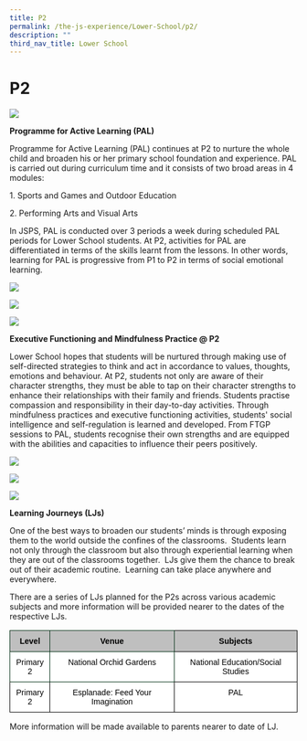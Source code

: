 ```yaml
---
title: P2
permalink: /the-js-experience/Lower-School/p2/
description: ""
third_nav_title: Lower School
---
```

# **P2**

![](/images/P2%201.png)

**Programme for Active Learning (PAL)**

Programme for Active Learning (PAL) continues at P2 to nurture the whole child and broaden his or her primary school foundation and experience. PAL is carried out during curriculum time and it consists of two broad areas in 4 modules:

1\. Sports and Games and Outdoor Education

2\. Performing Arts and Visual Arts

In JSPS, PAL is conducted over 3 periods a week during scheduled PAL periods for Lower School students. At P2, activities for PAL are differentiated in terms of the skills learnt from the lessons. In other words, learning for PAL is progressive from P1 to P2 in terms of social emotional learning.

![](/images/P2%202.jpg)

![](/images/p2%203.jpg)

![](/images/P2%204.jpg)

**Executive Functioning and Mindfulness Practice @ P2**

Lower School hopes that students will be nurtured through making use of self-directed strategies to think and act in accordance to values, thoughts, emotions and behaviour. At P2, students not only are aware of their character strengths, they must be able to tap on their character strengths to enhance their relationships with their family and friends.  Students practise compassion and responsibility in their day-to-day activities. Through mindfulness practices and  executive functioning activities, students' social intelligence and self-regulation is learned and developed. From FTGP  sessions to PAL, students recognise their own strengths and are equipped with the abilities and capacities to influence their peers positively.

![](/images/p2%208.jpg)

![](/images/p2%207.jpg)

![](/images/p2%206.jpg)

**Learning Journeys (LJs)**

One of the best ways to broaden our students’ minds is through exposing them to the world outside the confines of the classrooms.  Students learn not only through the classroom but also through experiential learning when they are out of  the classrooms together.  LJs give them the chance to break out of their academic routine.  Learning can take place  anywhere and everywhere.

There are a series of LJs planned for the P2s across various academic subjects and more information will be provided nearer to the dates of the respective LJs.

<table style="border-collapse:collapse;border-spacing:0" class="tg"><thead><tr><th style="background-color:#BFBFBF;border-color:#002d13;border-style:solid;border-width:1px;color:#000000;font-family:Arial, sans-serif;font-size:14px;font-weight:bold;overflow:hidden;padding:10px 5px;text-align:center;vertical-align:top;word-break:normal">Level</th><th style="background-color:#BFBFBF;border-color:#002d13;border-style:solid;border-width:1px;color:#000000;font-family:Arial, sans-serif;font-size:14px;font-weight:bold;overflow:hidden;padding:10px 5px;text-align:center;vertical-align:top;word-break:normal">Venue</th><th style="background-color:#BFBFBF;border-color:black;border-style:solid;border-width:1px;color:#000000;font-family:Arial, sans-serif;font-size:14px;font-weight:bold;overflow:hidden;padding:10px 5px;text-align:center;vertical-align:top;word-break:normal">Subjects</th></tr></thead><tbody><tr><td style="background-color:#FFF;border-color:#002d13;border-style:solid;border-width:1px;color:#000000;font-family:Arial, sans-serif;font-size:14px;overflow:hidden;padding:10px 5px;text-align:center;vertical-align:top;word-break:normal">Primary 2</td><td style="background-color:#FFF;border-color:#002d13;border-style:solid;border-width:1px;color:#000000;font-family:Arial, sans-serif;font-size:14px;overflow:hidden;padding:10px 5px;text-align:center;vertical-align:top;word-break:normal">National Orchid Gardens</td><td style="background-color:#FFF;border-color:black;border-style:solid;border-width:1px;color:#000000;font-family:Arial, sans-serif;font-size:14px;overflow:hidden;padding:10px 5px;text-align:center;vertical-align:top;word-break:normal">National Education/Social Studies</td></tr><tr><td style="background-color:#FFF;border-color:black;border-style:solid;border-width:1px;color:#000000;font-family:Arial, sans-serif;font-size:14px;overflow:hidden;padding:10px 5px;text-align:center;vertical-align:top;word-break:normal">Primary 2</td><td style="background-color:#FFF;border-color:black;border-style:solid;border-width:1px;color:#000000;font-family:Arial, sans-serif;font-size:14px;overflow:hidden;padding:10px 5px;text-align:center;vertical-align:top;word-break:normal">Esplanade: Feed Your Imagination</td><td style="background-color:#FFF;border-color:black;border-style:solid;border-width:1px;color:#000000;font-family:Arial, sans-serif;font-size:14px;overflow:hidden;padding:10px 5px;text-align:center;vertical-align:top;word-break:normal">PAL</td></tr></tbody></table>
More information will be made available to parents nearer to date of LJ.